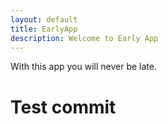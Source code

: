 ```yaml
---
layout: default
title: EarlyApp
description: Welcome to Early App
---
```


With this app you will never be late. 

# Test commit
